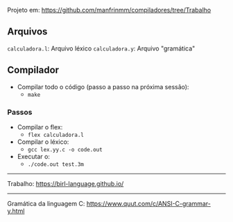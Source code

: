 Projeto em: https://github.com/manfrinmm/compiladores/tree/Trabalho

## Arquivos

`calculadora.l`: Arquivo léxico
`calculadora.y`: Arquivo "gramática"

## Compilador

- Compilar todo o código (passo a passo na próxima sessão):
  - `make`

### Passos

- Compilar o flex:
  - `flex calculadora.l`
- Compilar o léxico:
  - `gcc lex.yy.c -o code.out`
- Executar o:
  - `./code.out test.3m`

---

Trabalho: https://birl-language.github.io/

---

Gramática da linguagem C: https://www.quut.com/c/ANSI-C-grammar-y.html
